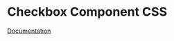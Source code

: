 # Checkbox Component CSS

[Documentation](https://github.com/ArthurClemens/polythene/tree/master/docs/css.md)
